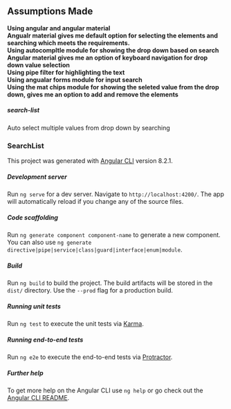 
## Assumptions Made

**Using angular and angular material**
<br/>
**Angualr material gives me default option for selecting the elements and searching which meets the requirements.**
<br/>
**Using autocompltle module for showing the drop down based on search**
<br/>
**Angular material gives me an option of keyboard navigation for drop down value selection**
<br/>
**Using pipe filter  for highlighting the text**
<br/>
**Using angualar forms module for input search**
<br/>
**Using the mat chips module for showing the seleted value from the drop down, gives me an option to add and remove the elements**

##### search-list
Auto select multiple values from drop down by searching


### SearchList

This project was generated with [Angular CLI](https://github.com/angular/angular-cli) version 8.2.1.

##### Development server

Run `ng serve` for a dev server. Navigate to `http://localhost:4200/`. The app will automatically reload if you change any of the source files.

##### Code scaffolding

Run `ng generate component component-name` to generate a new component. You can also use `ng generate directive|pipe|service|class|guard|interface|enum|module`.

##### Build

Run `ng build` to build the project. The build artifacts will be stored in the `dist/` directory. Use the `--prod` flag for a production build.

##### Running unit tests

Run `ng test` to execute the unit tests via [Karma](https://karma-runner.github.io).

##### Running end-to-end tests

Run `ng e2e` to execute the end-to-end tests via [Protractor](http://www.protractortest.org/).

##### Further help

To get more help on the Angular CLI use `ng help` or go check out the [Angular CLI README](https://github.com/angular/angular-cli/blob/master/README.md).
